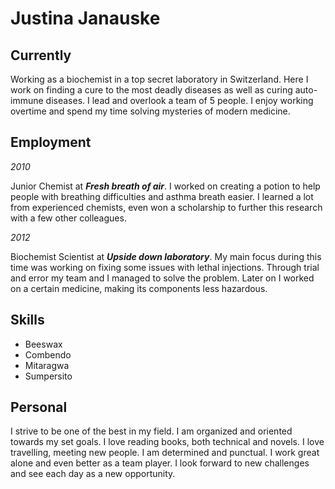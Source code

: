 # Justina Janauske


## Currently 

Working as a biochemist in a top secret laboratory in Switzerland. Here I work on finding a cure to the most deadly diseases as well as curing auto-immune diseases. I lead and overlook a team of 5 people. I enjoy working overtime and spend my time solving mysteries of modern medicine.

## Employment

*2010*

 Junior Chemist at ***Fresh breath of air***. I worked on creating a potion to help people with breathing difficulties and asthma breath easier. I learned a lot from experienced chemists, even won a scholarship to further this research with a few other colleagues.
 
*2012*

Biochemist Scientist at ***Upside down laboratory***. My main focus during this time was working on fixing some issues with lethal injections. Through trial and error my team and I managed to solve the problem. Later on I worked on a certain medicine, making its components less hazardous.

## Skills

- Beeswax
- Combendo
- Mitaragwa
- Sumpersito

## Personal 

I strive to be one of the best in my field. I am organized and oriented towards my set goals. I love reading books, both technical and novels. I love travelling, meeting new people. I am determined and punctual. I work great alone and even better as a team player. I look forward to new challenges and see each day as a new opportunity.

